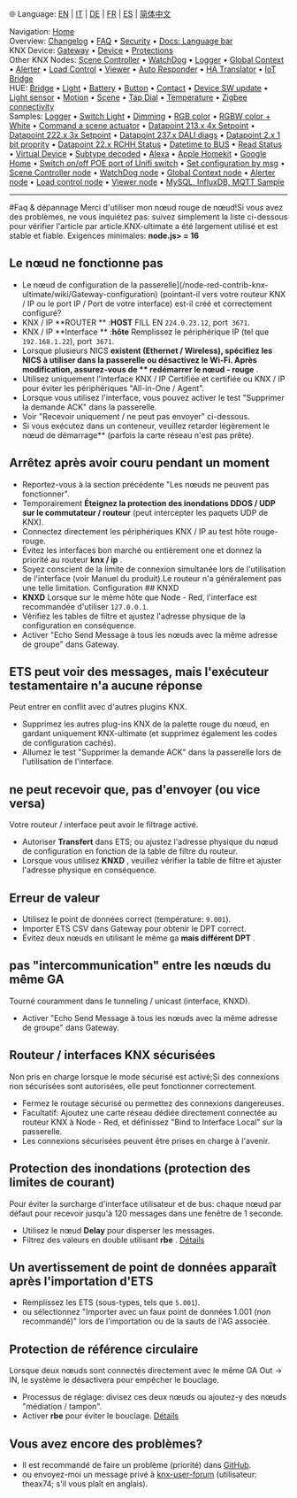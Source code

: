 🌐 Language: [EN](https://supergiovane.github.io/node-red-contrib-knx-ultimate/wiki/FAQ-Troubleshoot) | [IT](https://supergiovane.github.io/node-red-contrib-knx-ultimate/wiki/it-FAQ-Troubleshoot) | [DE](https://supergiovane.github.io/node-red-contrib-knx-ultimate/wiki/de-FAQ-Troubleshoot) | [FR](https://supergiovane.github.io/node-red-contrib-knx-ultimate/wiki/fr-FAQ-Troubleshoot) | [ES](https://supergiovane.github.io/node-red-contrib-knx-ultimate/wiki/es-FAQ-Troubleshoot) | [简体中文](https://supergiovane.github.io/node-red-contrib-knx-ultimate/wiki/zh-CN-FAQ-Troubleshoot)
<!-- NAV START -->
Navigation: [Home](https://supergiovane.github.io/node-red-contrib-knx-ultimate/wiki/Home)  
Overview: [Changelog](https://github.com/Supergiovane/node-red-contrib-knx-ultimate/blob/master/CHANGELOG.md) • [FAQ](https://supergiovane.github.io/node-red-contrib-knx-ultimate/wiki/FAQ-Troubleshoot) • [Security](https://supergiovane.github.io/node-red-contrib-knx-ultimate/wiki/SECURITY) • [Docs: Language bar](https://supergiovane.github.io/node-red-contrib-knx-ultimate/wiki/Docs-Language-Bar)  
KNX Device: [Gateway](https://supergiovane.github.io/node-red-contrib-knx-ultimate/wiki/Gateway-configuration) • [Device](https://supergiovane.github.io/node-red-contrib-knx-ultimate/wiki/Device) • [Protections](https://supergiovane.github.io/node-red-contrib-knx-ultimate/wiki/Protections)  
Other KNX Nodes: [Scene Controller](https://supergiovane.github.io/node-red-contrib-knx-ultimate/wiki/SceneController-Configuration) • [WatchDog](https://supergiovane.github.io/node-red-contrib-knx-ultimate/wiki/WatchDog-Configuration) • [Logger](https://supergiovane.github.io/node-red-contrib-knx-ultimate/wiki/Logger-Configuration) • [Global Context](https://supergiovane.github.io/node-red-contrib-knx-ultimate/wiki/GlobalVariable) • [Alerter](https://supergiovane.github.io/node-red-contrib-knx-ultimate/wiki/Alerter-Configuration) • [Load Control](https://supergiovane.github.io/node-red-contrib-knx-ultimate/wiki/LoadControl-Configuration) • [Viewer](https://supergiovane.github.io/node-red-contrib-knx-ultimate/wiki/knxUltimateViewer) • [Auto Responder](https://supergiovane.github.io/node-red-contrib-knx-ultimate/wiki/KNXAutoResponder) • [HA Translator](https://supergiovane.github.io/node-red-contrib-knx-ultimate/wiki/HATranslator) • [IoT Bridge](https://supergiovane.github.io/node-red-contrib-knx-ultimate/wiki/IoT-Bridge-Configuration)  
HUE: [Bridge](https://supergiovane.github.io/node-red-contrib-knx-ultimate/wiki/HUE%20Bridge%20configuration) • [Light](https://supergiovane.github.io/node-red-contrib-knx-ultimate/wiki/HUE%20Light) • [Battery](https://supergiovane.github.io/node-red-contrib-knx-ultimate/wiki/HUE%20Battery) • [Button](https://supergiovane.github.io/node-red-contrib-knx-ultimate/wiki/HUE%20Button) • [Contact](https://supergiovane.github.io/node-red-contrib-knx-ultimate/wiki/HUE%20Contact%20sensor) • [Device SW update](https://supergiovane.github.io/node-red-contrib-knx-ultimate/wiki/HUE%20Device%20software%20update) • [Light sensor](https://supergiovane.github.io/node-red-contrib-knx-ultimate/wiki/HUE%20Light%20sensor) • [Motion](https://supergiovane.github.io/node-red-contrib-knx-ultimate/wiki/HUE%20Motion) • [Scene](https://supergiovane.github.io/node-red-contrib-knx-ultimate/wiki/HUE%20Scene) • [Tap Dial](https://supergiovane.github.io/node-red-contrib-knx-ultimate/wiki/HUE%20Tapdial) • [Temperature](https://supergiovane.github.io/node-red-contrib-knx-ultimate/wiki/HUE%20Temperature%20sensor) • [Zigbee connectivity](https://supergiovane.github.io/node-red-contrib-knx-ultimate/wiki/HUE%20Zigbee%20connectivity)  
Samples: [Logger](https://supergiovane.github.io/node-red-contrib-knx-ultimate/wiki/Logger-Sample) • [Switch Light](https://supergiovane.github.io/node-red-contrib-knx-ultimate/wiki/-Sample---Switch-light) • [Dimming](https://supergiovane.github.io/node-red-contrib-knx-ultimate/wiki/-Sample---Dimming) • [RGB color](https://supergiovane.github.io/node-red-contrib-knx-ultimate/wiki/-Sample---RGB-Color) • [RGBW color + White](https://supergiovane.github.io/node-red-contrib-knx-ultimate/wiki/-Sample---RGBW-Color-plus-White) • [Command a scene actuator](https://supergiovane.github.io/node-red-contrib-knx-ultimate/wiki/-Sample---Control-a-scene-actuator) • [Datapoint 213.x 4x Setpoint](https://supergiovane.github.io/node-red-contrib-knx-ultimate/wiki/-Sample---DPT213) • [Datapoint 222.x 3x Setpoint](https://supergiovane.github.io/node-red-contrib-knx-ultimate/wiki/-Sample---DPT222) • [Datapoint 237.x DALI diags](https://supergiovane.github.io/node-red-contrib-knx-ultimate/wiki/-Sample---DPT237) • [Datapoint 2.x 1 bit proprity](https://supergiovane.github.io/node-red-contrib-knx-ultimate/wiki/-Sample---DPT2) • [Datapoint 22.x RCHH Status](https://supergiovane.github.io/node-red-contrib-knx-ultimate/wiki/-Sample---DPT22) • [Datetime to BUS](https://supergiovane.github.io/node-red-contrib-knx-ultimate/wiki/-Sample---DateTime-to-BUS) • [Read Status](https://supergiovane.github.io/node-red-contrib-knx-ultimate/wiki/-Sample---Read-value-from-Device) • [Virtual Device](https://supergiovane.github.io/node-red-contrib-knx-ultimate/wiki/-Sample---Virtual-Device) • [Subtype decoded](https://supergiovane.github.io/node-red-contrib-knx-ultimate/wiki/-Sample---Subtype) • [Alexa](https://supergiovane.github.io/node-red-contrib-knx-ultimate/wiki/-Sample---Alexa) • [Apple Homekit](https://supergiovane.github.io/node-red-contrib-knx-ultimate/wiki/-Sample---Apple-Homekit) • [Google Home](https://supergiovane.github.io/node-red-contrib-knx-ultimate/wiki/-Sample---Google-Assistant) • [Switch on/off POE port of Unifi switch](https://supergiovane.github.io/node-red-contrib-knx-ultimate/wiki/-Sample---UnifiPOE) • [Set configuration by msg](https://supergiovane.github.io/node-red-contrib-knx-ultimate/wiki/-Sample-setConfig) • [Scene Controller node](https://supergiovane.github.io/node-red-contrib-knx-ultimate/wiki/Sample-Scene-Node) • [WatchDog node](https://supergiovane.github.io/node-red-contrib-knx-ultimate/wiki/-Sample---WatchDog) • [Global Context node](https://supergiovane.github.io/node-red-contrib-knx-ultimate/wiki/SampleGlobalContextNode) • [Alerter node](https://supergiovane.github.io/node-red-contrib-knx-ultimate/wiki/SampleAlerter) • [Load control node](https://supergiovane.github.io/node-red-contrib-knx-ultimate/wiki/SampleLoadControl) • [Viewer node](https://supergiovane.github.io/node-red-contrib-knx-ultimate/wiki/knxUltimateViewer) • [MySQL, InfluxDB, MQTT Sample](https://supergiovane.github.io/node-red-contrib-knx-ultimate/wiki/Sample-KNX2MQTT-KNX2MySQL-KNX2InfluxDB)
<!-- NAV END -->
---
#Faq & dépannage
Merci d'utiliser mon nœud rouge de nœud!Si vous avez des problèmes, ne vous inquiétez pas: suivez simplement la liste ci-dessous pour vérifier l'article par article.KNX-ultimate a été largement utilisé et est stable et fiable.
Exigences minimales: **node.js> = 16**
## Le nœud ne fonctionne pas
- Le nœud de configuration de la passerelle](/node-red-contrib-knx-ultimate/wiki/Gateway-configuration) (pointant-il vers votre routeur KNX / IP ou le port IP / Port de votre interface) est-il créé et correctement configuré?
- KNX / IP **ROUTER ** :**HOST** FILL EN `224.0.23.12`, port` 3671`.
- KNX / IP **Interface ** :**hôte** Remplissez le périphérique IP (tel que `192.168.1.22`), port` 3671`.
- Lorsque plusieurs NICS **existent (Ethernet / Wireless), spécifiez les NICS à utiliser dans la passerelle ou désactivez le Wi-Fi. Après modification, assurez-vous de ** redémarrer le nœud - rouge** .
- Utilisez uniquement l'interface KNX / IP Certifiée et certifiée ou KNX / IP pour éviter les périphériques "All-in-One / Agent".
- Lorsque vous utilisez l'interface, vous pouvez activer le test "Supprimer la demande ACK" dans la passerelle.
- Voir "Recevoir uniquement / ne peut pas envoyer" ci-dessous.
- Si vous exécutez dans un conteneur, veuillez retarder légèrement le nœud de démarrage** (parfois la carte réseau n'est pas prête).
## Arrêtez après avoir couru pendant un moment
- Reportez-vous à la section précédente "Les nœuds ne peuvent pas fonctionner".
- Temporairement **Éteignez la protection des inondations DDOS / UDP sur le commutateur / routeur** (peut intercepter les paquets UDP de KNX).
- Connectez directement les périphériques KNX / IP au test hôte rouge-rouge.
- Évitez les interfaces bon marché ou entièrement one et donnez la priorité au routeur **knx / ip** .
- Soyez conscient de la limite de connexion simultanée lors de l'utilisation de l'interface (voir Manuel du produit).Le routeur n'a généralement pas une telle limitation.
Configuration ## KNXD
- **KNXD** Lorsque sur le même hôte que Node - Red, l'interface est recommandée d'utiliser `127.0.0.1`.
- Vérifiez les tables de filtre et ajustez l'adresse physique de la configuration en conséquence.
- Activer "Echo Send Message à tous les nœuds avec la même adresse de groupe" dans Gateway.
## ETS peut voir des messages, mais l'exécuteur testamentaire n'a aucune réponse
Peut entrer en conflit avec d'autres plugins KNX.
- Supprimez les autres plug-ins KNX de la palette rouge du nœud, en gardant uniquement KNX-ultimate (et supprimez également les codes de configuration cachés).
- Allumez le test "Supprimer la demande ACK" dans la passerelle lors de l'utilisation de l'interface.
## ne peut recevoir que, pas d'envoyer (ou vice versa)
Votre routeur / interface peut avoir le filtrage activé.
- Autoriser **Transfert** dans ETS; ou ajustez l'adresse physique du nœud de configuration en fonction de la table de filtre du routeur.
- Lorsque vous utilisez **KNXD** , veuillez vérifier la table de filtre et ajuster l'adresse physique en conséquence.
## Erreur de valeur
- Utilisez le point de données correct (température: `9.001`).
- Importer ETS CSV dans Gateway pour obtenir le DPT correct.
- Évitez deux nœuds en utilisant le même ga **mais différent DPT** .
## pas "intercommunication" entre les nœuds du même GA
Tourné couramment dans le tunneling / unicast (interface, KNXD).
- Activer "Echo Send Message à tous les nœuds avec la même adresse de groupe" dans Gateway.
## Routeur / interfaces KNX sécurisées
Non pris en charge lorsque le mode sécurisé est activé;Si des connexions non sécurisées sont autorisées, elle peut fonctionner correctement.
- Fermez le routage sécurisé ou permettez des connexions dangereuses.
- Facultatif: Ajoutez une carte réseau dédiée directement connectée au routeur KNX à Node - Red, et définissez "Bind to Interface Local" sur la passerelle.
- Les connexions sécurisées peuvent être prises en charge à l'avenir.
## Protection des inondations (protection des limites de courant)
Pour éviter la surcharge d'interface utilisateur et de bus: chaque nœud par défaut pour recevoir jusqu'à 120 messages dans une fenêtre de 1 seconde.
- Utilisez le nœud **Delay** pour disperser les messages.
- Filtrez des valeurs en double utilisant **rbe** .
[Détails](/node-red-contrib-knx-ultimate/wiki/Protections)
## Un avertissement de point de données apparaît après l'importation d'ETS
- Remplissez les ETS (sous-types, tels que `5.001`).
- ou sélectionnez "Importer avec un faux point de données 1.001 (non recommandé)" lors de l'importation ou de la sauts de l'AG associée.
## Protection de référence circulaire
Lorsque deux nœuds sont connectés directement avec le même GA Out → IN, le système le désactivera pour empêcher le bouclage.
- Processus de réglage: divisez ces deux nœuds ou ajoutez-y des nœuds "médiation / tampon".
- Activer **rbe** pour éviter le bouclage.
[Détails](/node-red-contrib-knx-ultimate/wiki/Protections)
## Vous avez encore des problèmes?
- Il est recommandé de faire un problème (priorité) dans [GitHub](https://github.com/Supergiovane/node-red-contrib-knx-ultimate/issues).
- ou envoyez-moi un message privé à [knx-user-forum](https://knx-user-forum.de) (utilisateur: theax74; s'il vous plaît en anglais).